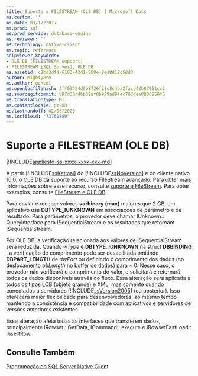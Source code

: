```yaml
---
title: Suporte a FILESTREAM (OLE DB) | Microsoft Docs
ms.custom: ''
ms.date: 03/17/2017
ms.prod: sql
ms.prod_service: database-engine
ms.reviewer: ''
ms.technology: native-client
ms.topic: reference
helpviewer_keywords:
- OLE DB [FILESTREAM support]
- FILESTREAM [SQL Server], OLE DB
ms.assetid: c2bd3dfd-6103-43d1-859e-8ed8d19c58d3
author: MightyPen
ms.author: genemi
ms.openlocfilehash: 3ff05424d9b8726f21c8c4aa2facd42b87961cc2
ms.sourcegitcommit: b87d36c46b39af8b929ad94ec707dee8800950f5
ms.translationtype: MT
ms.contentlocale: pt-BR
ms.lasthandoff: 02/08/2020
ms.locfileid: "73760880"
---
```

# <a name="filestream-support-ole-db"></a>Suporte a FILESTREAM (OLE DB)
[!INCLUDE[appliesto-ss-xxxx-xxxx-xxx-md](../../../includes/appliesto-ss-xxxx-xxxx-xxx-md.md)]

  A partir [!INCLUDE[ssKatmai](../../../includes/sskatmai-md.md)] do [!INCLUDE[ssNoVersion](../../../includes/ssnoversion-md.md)] e do cliente nativo 10,0, o OLE DB dá suporte ao recurso FileStream avançado. Para obter mais informações sobre esse recurso, consulte [suporte a FileStream](../../../relational-databases/native-client/features/filestream-support.md). Para obter exemplos, consulte [FileStream e OLE DB](../../../relational-databases/native-client-ole-db-how-to/filestream/filestream-and-ole-db.md).  
  
 Para enviar e receber valores **varbinary (max)** maiores que 2 GB, um aplicativo usa **DBTYPE_IUNKNOWN** em associações de parâmetro e de resultado. Para parâmetros, o provedor deve chamar IUnknown:: QueryInterface para ISequentialStream e os resultados que retornam ISequentialStream.  
  
 Por OLE DB, a verificação relacionada aos valores de ISequentialStream será reduzida. Quando *wType* é **DBTYPE_IUNKNOWN** na struct **DBBINDING** , a verificação de comprimento pode ser desabilitada omitindo **DBPART_LENGTH** de *dwPart* ou definindo o comprimento dos dados (no deslocamento *obLength* no buffer de dados) para ~ 0. Nesse caso, o provedor não verificará o comprimento do valor, e solicitará e retornará todos os dados disponíveis através do fluxo. Essa alteração será aplicada a todos os tipos LOB (objeto grande) e XML, mas somente quando conectados a servidores [!INCLUDE[ssVersion2005](../../../includes/ssversion2005-md.md)] (ou posterior). Isso oferecerá maior flexibilidade para desenvolvedores, ao mesmo tempo mantendo a consistência e compatibilidade com aplicativos e servidores de versões anteriores existentes.  
  
 Essa alteração afeta todas as interfaces que transferem dados, principalmente IRowset:: GetData, ICommand:: execute e IRowsetFastLoad:: InsertRow.  
  
## <a name="see-also"></a>Consulte Também  
 [Programação do SQL Server Native Client](../../../relational-databases/native-client/sql-server-native-client-programming.md)  
  
  
